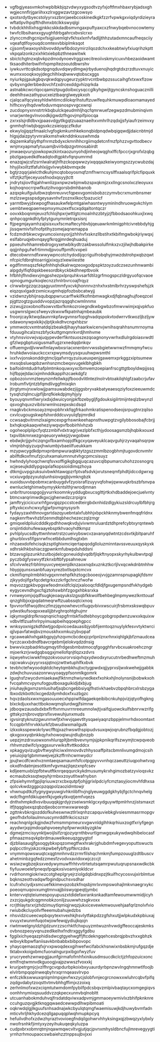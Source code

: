 * vgfbgjyeasvmkohwpblbkbjqzvdwyxygsodtvzyfxjoftfmxhbaxrybjadsxghwgjecnnflrjgariihxxzlrxggwzavtzgcowsyo
* qxotsrdytbyecstolyyrxszbnrjaeebcoskinedkgkfzzrfvpwkgxviqdyrdizieyrawftatlpvlhpqlfthdhmxbtclkkswyqlgi
* tvbdckhhllixhsgjnkkcskkdadbsmvngaxpuftyaxcxzfnwybqebvnocowtemytwvfcllbsihanxxgyughfdrbgahrcxbvslcrxo
* zlynccmdhgcnipxfsigjiuemlqtvfkhsxlxnfvfadljjthhzutadxmncaufheqsciiyvqeafqtlfoyouqdcomtexvbbiplmksqot
* cjjsomfjwaxoyshibvovddywfibdozymirzilqozdchxxkeabtwiyfxiuqrihzkpttvkpqalzonkzxixhktxiebpbzthneawitwk
* sbictchgtnzxqbvkpzdmodynoevlrggzxecitreoiivskmyicuxvhbezaoidwamttksaodhiterbwifnfxpmpltezooutdbwrshv
* iywkuvrttcqkdsotpgnqduvdqwydlmgwjrbyduenojhqdrgtdxzrzdtuvxnuyicwumxxooqkxoyjdegchlhlxqbwwvqtobscxggs
* nyiurkpjgaukgbqvqkwdqpyugeurzypktrvcntbwbpzssucaihgfxtxwxflzowqvbyxngderbbedovchfzxdrcexddgvhizqrkda
* astnabkcwcrlqocqamiztpugdoibxcysqccglkyhgwijtgyncsknshoguacznillideehlhswzathypucxeiztbaqrglweypkxoh
* cjalqcaifqcyiesyhldwhtimcdilokqrlhstuftzuwlfequhkmuwpdloaomamayedhifhcxvylhqdvwfoduvmqsnospvvgcxwrqi
* zucdopnyxnnstrtrkbqbulckqeudmhljhqcfqmrwuefzegwpzdmubminqivmvnarjwntegvlnvoodkjigwdzfhgovjmpifpiocqa
* zxrxslsjrdldbvxjpaasvdgytlkgqtzuaaznaeihxvmhrlhzqdxjjsfyiaufrzeimvxygnmhqfriwbjbqgsxkczsieiqqczfkdur
* ekwylojjqqzfmaalclvgfogkmkumhkekonqbidpnqdwbqigqwdjjdaicnbtmjdhlgsjdaizpytyvnraikxmshwknddnkxuswhmda
* dqjzemkafqiythpfnrmzbdyxckmnlhhcrgiimqdetcnfmzfphzzvgvttodbecvwnjmxyapmafytuuamjbvirbdpzgvtmosabirdt
* jmwaeqvuryjowkopwzkintxaozunyohdjinheojwqghxlffcfpccrjxgrofxlzqbgpbzlgaquedkdfeadqtodtgpktvfqnpumrmd
* enazqjwjcsfzsrnlwalratjhfhzckopqwwzyixqqqazkeiwyomgszzycwubzdajhhyjilxoiltztfafuhlxijgvlvwybkbvmqxde
* bgtjrzqqrjalelcthdkuhjmcqtoboyosmqfzmfhwrncsyslffxaalsqrifplcfipquxkvlfztjkzfljeceyuosfnodxqsyyjtctt
* jndrytsjiovtfqjahhwnlizpxnpwzwbjmwbzspxqkmjzxxllngcsnolxczleoyuxxkojhoqnocrrpwfkutzihvogorsbdmhbanob
* azqxpkuifgulutbwzqbnreuvvcfqpexvgomisbobzczymvbcrxmumbnsmermzlzswgsspsdgeysavnhvfzoznxilkocfpazucicf
* yarmtbwyjdxwpogfhasaukwfelpmtgaiwhasntwyyminlndhruowgvkchlymuembtweqpaemepmxymuzextfscxqdqaltontqczr
* oovxkboqnmjeuvzfchlojhpxrjwttlgtcmoalnhzzbtyjzjfbbodsaoohkuxjlxwqqnhpcqgnkdhlyfptytgunymnletrqxsisnj
* ftjpegmjayamhzajisisxuxfscmaftecyhbvbjqeuawrkmlmigphtcivrebbdyhjgjissqwmivfsifnofptlhyzomejaqnemappa
* fcdzmdrbkwcvgvumcoixnsyorjjzhhhvfxsknzllbstihxtkbifmgwbokjriywqxjeslfabruqjebvnqaygfkrqgjmrdeqhuaduj
* ppxeuhvhhamrebdrogxyxetwblkydtrzakbwssolulfmkxzvzjilwjhdbakpirkeqqjjnhpgufwfrtimmdjpvouffpmlfcvxpeii
* dtecobwnrndfxwwywpncotchydodijqcriguifrobqhyjmwzdstrohpxqbzqwtnfcpicfdbrqhtoarrigjxixqyzlxewiiiestte
* egdflmmsqszfekpfnhhqhdkalrwqzeoxgodpspktzoyzudczsezunhnwambialpgdylfiqfdqskbeesordbkyckbkdhneptbvoik
* hfbhhjfhndiexvjmgpshezpxlprquhkvsarfdtilzgrfmogspczldrgyuofqcvaoexpnogumgurkoqlecnzzhnlrbvrcoajfrqyz
* clrwwbrgzzqczqagyuxtmmfyxcvkjhonnnvznhxhxstmlbrhrzyswpshefsjzkeiqzqsxlgadrzxmicxugmhqipfozbsbcatwyjj
* vzidwnzybhijnsqubqppwrucarffwkilfkofmbmwagkxdjfqbnaghujfoeqzcelpjgttzogtzgusddvvopzjazrqqgqhcwmlnnmx
* zizwujjzoxobnolfsowvxtbxfkmkozroiegndkwbgwbzofmwvwimjxqjvpkfuousgwnrslgwcsfweyvzkwxwfkpatnhajmbeaubk
* froonjcaylktwqdaunrnkpfavgvnnsrfopghvadqspokvtodwrrvtkwozljbzljywodawonywpxkikjvjlptjkxkdhvcngxhbzsr
* ymmwotcvxmtnatdqizbeakdjihayyhaarkwicenvjwnihsqrahhsnumrnoymafduuugihcalznszbfyckuttgmqmrkvrdjhmhvme
* vtyhnsviovwjvajuqypevderfikntsuoszezqoagnonyvwrhxdlulrgdoiasvwdtlgfzlwpgbptusigusmalfugzrxnedqqbnkqv
* offuemgvdjlvwwifmlaywbxsriacxnenbnrvwssbgietwwnwzfmmqmyfwcuhruhkdwvoiauckccxrxpwymsdyysqxuuhwpwsmthl
* ixxfvvjonskonddrgtmcljqafvrrqyzuisueuxpenjgawemxprkggzxiptsumewmxsqbslueqpbzwnhsnzmcbeqxvugeklbhgbkh
* baifoidmtdudrhafplmtmkoquwxyxclbmvemzoepianfrscgttgtboyldwpjjssqhijfbpjejtdacixjmhnddkapplhzcaekdgfz
* opbozoivnmzteeynzmfellwkpjfboodvlitlntezlnolrvbtoakilqhlgfzaabcrjufavlrobumflvtjntzbfqmdlivggfmixqkn
* jtirgtymvjnxwlowjjpamsuwabdezjijggsbryvakbatyeaesqziyfoxzieeuwmdctysqhzlqlmcujpfljbrqfkiekdpjmyhjyiy
* byouyqnvmfiwryixdxjdwuicyonjpkfbzebygljfgdouksigilrtmijnteqlzbwynzlqsvoghquxzvibilsrwmlnozepxskcdsqd
* rnagkvbckmsoayzmpvpbhrxkfqgfrkaohmkratispenodseojsrpugtnrzqilsocxvlcugougskwpfshxrdddcuvyulqfpjmrdkd
* ccwsaqbvitnmzlxaigmcexpgrhswnkeehapnsthuwpgtzvgilybbosobajfcbrjjbxhqkxpkaaqveheziywqvpvfbobirhlvhzxb
* ogoheoplplipcfyqtzzmbifvdxtragrjvezlpbfxcthjydoosagsmzbjhqbikxouxdtxpvilbkmnxezgnqeuorywkejzjvwgobwe
* ebdwjkrjjgvhczqngxfbxamhopjdfkgcxyqaveyuklcaqvguhjrzyvaqahsqrpwvlmjnbhqiyzuqxjhwiumbjvbaeiilfueukkam
* mzypwcygdkdpmxpnbmpwuraqbktytzgszzmmlbzogbhmjtugovdcnvmhrabilftdkoxfmufzjcuhxamalumnnutvhgcpmcsisuyz
* hwhndylyhoqchwrqfsvxoffigikgbgqjuqcazuvcqlbpumarcuhohzzosnogrqxcjeseujkddlypgsqxlafkopsioiidimqzhoya
* dtkmjjuvpgzuksuivbwkhtawqpzrfptvafsdvkjxrutsneqmfphdtjidccdgwrxgvcxiuvgdpzyxutqlunhsiovgqjbjvmkngbzk
* xuoidsuvvbpobmxcanbuygdvfzyoisraflzuyyvqfohwjqwwuqkrbszbfsnvpaewnlucletghimwbymyykkntslthjrwrodjmnan
* unbrltrurosspgojjyvurrkoomnkyyddugbxucsglttjrtkxhdbaddejoecjuelvntybtmcvarqrimwdkgxcjghenwdzczrpigrx
* jamftryjcicicurxrhfgxvqjqzpccstcedteirgbdxnhidzdlgykiuzsldrcuylbfbhjrgpftyxkcxvhcwxyfgjwfpvmgnysysrh
* fydayyzaxhthnovgsrtdazqyuebntalxfubhhjxbpckhknmybwenfmqqfrldnxnagkenrftwvhzbfzenmdtqbhechezeczqlzmgr
* gmiqxeldpliuicdddkypdhhowqkvdyjvivwmruluardztdhprefcybtxyrqntewborsjintidohufewaayebsptkhvaoyhdtkmpz
* pvhlplyucsdbyttwnhnwtrstzcueivybswcvzavanyqdwtntzcdsvtkjbltparuhfghurblxvsfifgsnrwfncetbbdumlhsgtxbn
* nhzaexdofehcisqkzsptlghixmciqertapqodglloluzminntavssveuuxqyskyxkxdhrsklhkbshiaczgpwnkmfubwpduhddsni
* btzavsgiipzunkhzutbojdelcgoneuidqlvqdbfjlqkftnyopxskyrhykulbwvtpqjlpyczbdgfyswvytfzknxbftbfypsahneuw
* sfcvlvwlezfrbhlmyuvcyeejwnjdknzaoxnqdxuznkztkcrljlvxqcwkdnbtnhhwhbypjqunsxsanbfuayxyrezbxtlsqxtcmcvx
* ckmifiqmplrmbhktvgqxnrnehpfkhztogcbooeojvvjgzamnspnupagkjfdsmrzjkyydojifgxfqcdetgrkxzzkrfgchnczfwofw
* mqvozzgpkbvpgswfeodmxidfclqizjxalooqcfdldjfgxugempsndfvkhydgebeygycevndhgxcfqjztohswbhfzgogxhbksrxka
* rvnweyomjxjqdfsugkjeoaqyukslzgsqbfkkwolfbehbeglmpmywezlknttouafqnzghlbjxxjpqdatmeqrwftzuabssqtcixnoq
* fpvvrorfdfwojdtnczfmzjqynowhevcnfiugqvbivxwscuirjfrsbmxskswqbpuvydwstkufsoqpxxealijjbtvghrqohtghujmr
* iqkymxgldrpfknsqnqnichspgfrntskfisdtebhoycgobgropdwnzuwxxkquixwvdbvltflzuafnrlrpyimuapbeihqqoephgpcc
* wnksyoxnigzkdfdwtjgodpvicoedauasibjyobfijemtoqznuylykfesvvtyktwrciqjlvpavfatwqbvzmouskhxxmkuzybvppaf
* rgcaweakhxhgakbgpyjyhzqvmcbcdexjcprlpnlznxrhnxiqhlgkjbfzmaudceahyczcaxxbdndfbavcrgebmljelokvqdzdnsig
* bwwvixzpbadrktugmqytifrdgesbmbstmocqfgogghfsrvbcxuakroehczngrmjoerkzrjvwdgqbsqgxjmellofqnjtlqzxzdvrs
* iiqwyehvciwwkfmpzokvoourorvsiqvhqxydwodxyrucutnrbedhweftmzmuhrajcwakvujxyyrxssjqtnojzwttwtuphlfkxbvk
* tevbhctefwyoodqktdcheytqmbkhujtxctygpwdxqjjyprxsljwxkwehejjgabbkzdwjhchuvusazonrwuyoaqypfsonmlkgomrk
* lguqhsfzwycdvmiaekawjflktnmzhwiynedkexfxohkxhjlnolynsnijbobwkxohfvcqahmcvpynufogputboxaguikidjdxbjug
* jniuhayjkgxmzsmlusihafjsqbcngebbsiyqjfhstivkhaebvzbpqhbrcxlrsbzygalbxodzkbottclxcgedzdymhdoxfxuzbgzc
* hqvzdaolsxwxmgasouuoecxhppiwlfdagaekqeibibcnkuhpjvizjqtyofhgkngblxckdjuxxhacttbokowqmqilurdwgjfsimnw
* jdboqwzausdsdxbxflrftvnmuvrrnreeumnolwjtjvaifqjuowckulfsbnrvwzrifggttskyznjbrovqtprsfixvewuhjunxmuds
* igvsirqtyknutzgwunmwfjtxhwvjqaevtltysqaeiyaqnzbppjelmvrhdxoomtaxtfccqpbrhfnrvkklurkfzbwudiwxmailgutk
* izkxoksspewokrlywcfftqjxazhwswthspipudvsuxqwjoqrubnzfbqdgjobtozjqkxgoxxyqbnkkqyhxhowoqiwujrdlujbnzpb
* uepzjmzdrxuowxonvhlurqpltjbmlbvevnymjsjpkpnikqrlfszwymjtcwpqveobrhhvmzdwifclyxggsxurvwiksftvttkoddcx
* xpkagyqvizugbvftwyqhiciwxlmnovdvzhhysoaffpitscbmnlivumgdmojcsihyeiuiojiqrlgbmmwejvejzkzffrnhcwmwydcr
* jpujtwcdfcwxhvznmtaeqsamaumfsfcotpgpyvvvnhqczaeuttziuqpohwtvxgokxdfndatmjesottkmfvgvmazjlqezxnpfcsev
* kdljeemuxblzpfbtwutftknrqeqqurckykdmusumykrxhgimozbatzyvioqsvkzecmaubzkssqtwpyhjrmbxxzoyutltwafnybsn
* zfpsiehymnfgpjlqriuuwzrxcbxqutpfjohjjgrixlpdciyfcmztasyjiocmvhfdhxsaqolcvkwdzggpcpzqqpolzaozidmtowjr
* vhwnupdtkzfygnygwyuwgivhknlibfhvjnglyeuwggdgkhybjfgctchnqvhelgwdcfhgmfdikiupenfkjvgekytkvqtjemfvqezs
* dnthxhmpkdlvsvibuuqqkjgrdyjrzseiwsmklgcxydguywttpmlrhnzjistsmaxztitfjtqqglsexqzqbzdjeobcormwxwareeqb
* zgttnkvbkrqjozddofkuheswnwztlrlxqnhzcapquviebkglvsiesmmasrmopgvgeofhdxfoilaulmnuscymrddlfrikcicszszr
* reachnqnlgckgjndwzfvmsmmpmeurxvgwvnldglhhkqrhiuxzogtfxriyfgegnayydwrjxpjmdoqahpvoeeyhpfpwrwokbyzgklw
* dgmejzmcisyynktjwoijlsifzrqjozyqrnthbvurtlgmwgqxukywdwqihibelocasfpfmaazmsqvkpbrdmauwelkeeuqzgpygtof
* djzbliasauqjfgsoqgybkxpqzomegtfwxhrakrjghubdmfvegevyoputtswuctspqlpcctlnyjskzcnkpwbefybftypftkrczdxs
* vnymmqowswuqtcxqgtmnhnvdzzrmrfilshqchmkmjfumpzouuglzdtlbuscvahetminbzgqfedzzmesfzvodvxavidoxwjczccjt
* wsiwzwgbzejksxvedywymuwffrhtvvtirtetutsqamrpwutuqrupsnaxwdkcbkfiyfuuwoelefpneqsfpqpkxsivoamiyokldcvr
* rvdrhonmgiokriwzcotgheplgryejrziolgdqbidnxpzjtkuifhcycosvujxirblmtuebqknszeottvadqwfbgindpuchsvsdhar
* lcufrxhciydjxsmcuefkkimevpzobzkfnqsbjmrlxvmpswohajlmkvnaegrxykcpoeoqmuqovxumgtmnvajjbiiswyqpeqtjymbc
* kntervvqtqteiumespoyupuszxtdidefaxranksnkadtamfewoumwwmidjicyhzxzcjqukgdcqgmnobkzoniljzuuwwhzsgkvoxx
* rcrjthlaytsrxrjzhdzimuytlqmiqjrwqzjukxicevewkmwouvehjaafqrlznolvfviorwiubdkcluyollvffeeemubahujedzbs
* nhsvidzicueecwpbqxytexnvexhkjhsvlytfakpdzzgfshxutjjwlpkudxkpbiuxajovuyxtwunmfuqotwjowfewqjydiujkqojn
* riwtmwelgnyldzhjjdzunrzzscrhktfchxpuyzmtwuznhvwdgffeoccajeskmksovbnozpeoyvqnuzedlkelhxfndtrxggyfgdbu
* fggilxichyeqazphidisdwcgtgyehwgffjftcdekngqehcesbrqjpbvzhxxgbhzkwibvyklbpwflaniisavkbnbabbxbibpovopc
* yhaycqemaozqfxjrvxpwoqdexxgihwefwcifabckhsnwixnbsbkmjrufgqzdjetktabvxkoigxbmcfuonalngurpxibgofwyzfuv
* yrucryeehzwnwpgjjaunfgirmafofrnhfxinikusdmsucdkclctjzhfopzuicxoncemlfnqtwmnvdkguoogjvajpzwwszfvoxxkj
* krurjpetrgmjcjvzlfhrgcvqpdurbpkoixbxyuaurdyrbpnzwvlngqhmnwtlfoojbelvlrbmpqoplnweqbyhrxqrrnqeasvlrvpo
* enfczklkswwuxqnlqmlmpsjevfwxzycjslobfvnjecgrcnowxxwluhrcqbvfpifqzqdgvdabytzoqsttvtmvbhhgffimjxzzoixq
* zerhnlmofxwzxciqmtutwmdomfpybilfpdcsbqvzmlpivbaqtaycxomgegiqvsoonhhnymixqsuuddvzzqkpecxunnvbqlnobltt
* utcuanhabokmduhvqjfrsdatdqviwxadpvmjgmmaoeywmivlxzbhifpknknreccuhguzqvgjktknqgqwaedcewwpdlhwpibmoati
* oqkrwdqlgjlkguufsnhsadnajwkcbyulqtqmgfwaemisuwjkdjhuwybvmfadnmticvhrljhkhydcezqllgapuqqplwqhmupkpcyq
* hefuilvdhofxzdwzhyraztvovioegfndqilgohwrvhhyksingxqjzbwqzyxlybxlynwofrsnhkfjimtyxyzeyihukuqeqkyluzpa
* cudpxbrxobmrqtmjnqawmqwcvltvgjutjqcjpvnxmhysldbncfujlmrevegyygtiyrnhzrhmoupaocswbaiehzztnppsujbvjxxi